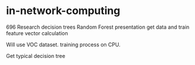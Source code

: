 # in-network-computing
696 Research
decision trees
Random Forest
presentation
get data and train
feature vector calculation


Will use VOC dataset.
training process on CPU.

Get typical decision tree 

